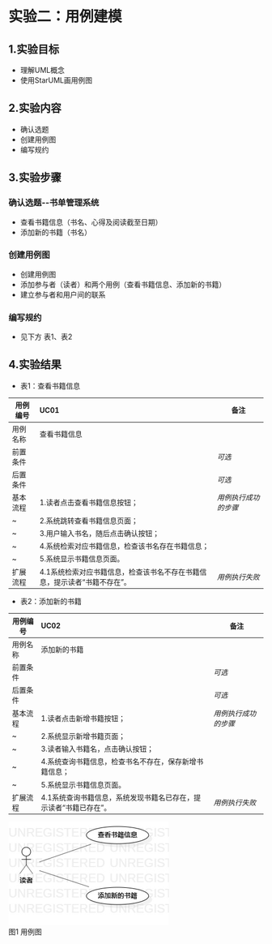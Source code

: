 # 实验二：用例建模

## 1.实验目标

- 理解UML概念
- 使用StarUML画用例图

## 2.实验内容

- 确认选题
- 创建用例图
- 编写规约

## 3.实验步骤

### 确认选题--书单管理系统

- 查看书籍信息（书名、心得及阅读截至日期）
- 添加新的书籍（书名）

### 创建用例图

- 创建用例图
- 添加参与者（读者）和两个用例（查看书籍信息、添加新的书籍）
- 建立参与者和用户间的联系

### 编写规约

- 见下方 表1、表2

## 4.实验结果

- 表1：查看书籍信息

用例编号  | UC01 | 备注  
-|:-|-  
用例名称  | 查看书籍信息  |   
前置条件  |     | *可选*   
后置条件  |      | *可选*   
基本流程  | 1.读者点击查看书籍信息按钮；  |*用例执行成功的步骤*    
~| 2.系统跳转查看书籍信息页面；  |   
~| 3.用户输入书名，随后点击确认按钮；  |   
~| 4.系统检索对应书籍信息，检查该书名存在书籍信息；  |   
~| 5.系统显示书籍信息页面。  |  
扩展流程  | 4.1系统检索对应书籍信息，检查该书名不存在书籍信息，提示读者“书籍不存在”。 |*用例执行失败* 

- 表2：添加新的书籍

用例编号  | UC02 | 备注  
-|:-|-  
用例名称  | 添加新的书籍  |   
前置条件  |     | *可选*   
后置条件  |      | *可选*   
基本流程  | 1.读者点击新增书籍按钮；  |*用例执行成功的步骤*    
~| 2.系统显示新增书籍页面；  |   
~| 3.读者输入书籍名，点击确认按钮；  |   
~| 4.系统查询书籍信息，检查书名不存在，保存新增书籍信息；  |   
~| 5.系统显示书籍信息页面。  |  
扩展流程  | 4.1系统查询书籍信息，系统发现书籍名已存在，提示读者“书籍已存在”。    |*用例执行失败* 

![实验二用例图](./model2.jpg)  
图1 用例图
